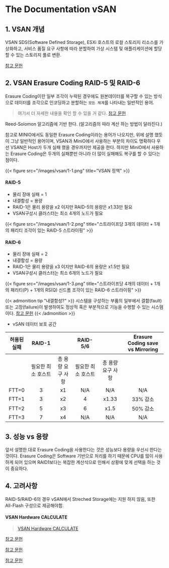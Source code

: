 # The Documentation vSAN


## 1. VSAN 개념

VSAN SDS(Software Defined Storage), ESXi 호스트의 로컬 스토리지 리소스를 가상화하고, 서비스 품질 요구 사항에 따라 분할하여 가상 시스템 및 애플리케이션에 할당 할 수 있는 스토리지 풀로 변환.

[<i class="fas fa-link"></i> 참고 문헌](https://docs.vmware.com/kr/VMware-vSphere/7.0/com.vmware.vsphere.vsan-planning.doc/GUID-ACC10393-47F6-4C5A-85FC-88051C1806A0.html)


## 2. VSAN Erasure Coding RAID-5 및 RAID-6

Erasure Coding이란 일부 조각이 누락된 경우에도 원본데이터를 복구할 수 있는 방식으로 데이터를 조각으로 인코딩하고 분할하는 `모든 체계`를 나타내는 일반적인 용어.

> 여기서 더 자세한 내용을 확인 할 수 있을 거 같다.   [<i class="fas fa-link"></i> 참고 문헌](https://www.usenix.org/system/files/login/articles/10_plank-online.pdf)

Reed-Solomon 알고리즘에 기반 한다. (알고리즘의 따라 계산 하는 방법이 달라진다.)

참고로 MINIO에서도 동일한 Erasure Coding이라는 용어가 나오지만, 위에 설명 했듯이 그냥 일반적인 용어이며, VSAN과 MiniO에서 사용하는 부분의 차이도 명확하다 우선 VSAN은 Host가 두개 실패 했을 경우까지만 제공을 한다. 하지만 MiniO에서 사용하는 Erasure Coding은 두개의 실패뿐만 아니라 더 많이 실패해도 복구를 할 수 있다는 점이다.

{{< figure src="/images/vsan/1-1.png" title="VSAN 정책" >}}


#### RAID-5

* 물리 장애 실패 = 1
* 내결함성 = 용량
* RAID-1은 물리 용량을 x2 이지만 RAID-5의 용량은 x1.33만 필요
* VSAN구성시 클러스터는 최소 4개의 노드가 필요

{{< figure src="/images/vsan/1-2.png" title="스트라이프당 3개의 데이터 + 1개의 패리티 조각이 있는 RAID-5 스트라이핑" >}}

#### RAID-6

* 물리 장애 실패 = 2
* 내결함성 = 용량
* RAID-1은 물리 용량을 x3 이지만 RAID-6의 용량은 x1.5만 필요
* VSAN구성시 클러스터는 최소 6개의 노드가 필요

{{< figure src="/images/vsan/1-3.png" title="스트라이프당 4개의 데이터 + 1개의 패리티(P) + 1개의 RS(Q) 신드롬 조각이 있는 RAID-6 스트라이핑" >}}

{{< admonition tip "내결함성?" >}}
시스템을 구성하는 부품의 일부에서 결함(fault) 또는 고장(failure)이 발생하여도 정상적 혹은 부분적으로 기능을 수행할 수 있는 시스템이다.
[<i class="fas fa-link"></i> 참고 문헌](https://ko.wikipedia.org/wiki/%EC%9E%A5%EC%95%A0_%ED%97%88%EC%9A%A9_%EC%8B%9C%EC%8A%A4%ED%85%9C)
{{< /admonition >}}


* vSAN 데이터 보호 공간

|  허용된 실패  | RAID-1 || RAID-5/6 || Erasure Coding save vs Mirroring |
| :----------: | :----: |:-:| :---: | :-: | :--:  |
|       | 필요한 최소 호스트 | 총 용량 요구 사항 | 필요한 최소 호스트 | 총 용량 요구 사항 | |
| FTT=0 | 3 | x1 | N/A | N/A | N/A |
| FTT=1 | 3 | x2 | 4 | x1.33 | 33% 감소 |
| FTT=2 | 5 | x3 | 6 | x1.5 | 50% 감소 |
| FTT=3 | 7 | x4 | N/A | N/A | N/A |

## 3. 성능 vs 용량

앞서 설명한 대로 Erasure Coding을 사용한다는 것은 성능보다 용량을 우선시 한다는 것이다. Erasure Coding은 Software 기반으로 처리를 하기 때문에 CPU를 많이 사용하게 되어 있으며 RAID1보다는 복잡한 계산식으로 인해서 상황에 맞게 선택을 하는 것이 중요하다.

## 4. 고려사항
RAID-5/RAID-6의 경우 vSAN에서 Streched Storage에는 지원 하지 않음, 또한 All-Flash 구성으로 제공해야함. 

#### VSAN Hardware CALCULATE
> [<i class="fas fa-link"></i> VSAN Hardware CALCULATE](https://vsan.virtualappliances.eu/)


[<i class="fas fa-link"></i> 참고 문헌](https://cormachogan.com/2016/02/15/vsan-6-2-part-2-raid-5-and-raid-6-configurations/)

[<i class="fas fa-link"></i> 참고 문헌](https://download3.vmware.com/vcat/vmw-vcloud-architecture-toolkit-spv1-webworks/index.html#page/Storage%20and%20Availability/Architecting%20VMware%20vSAN%206.2/Architecting%20Virtual%20SAN%206.2.2.022.html)

[<i class="fas fa-link"></i> 참고 문헌](https://blogs.vmware.com/virtualblocks/2018/06/07/the-use-of-erasure-coding-in-vsan/)

